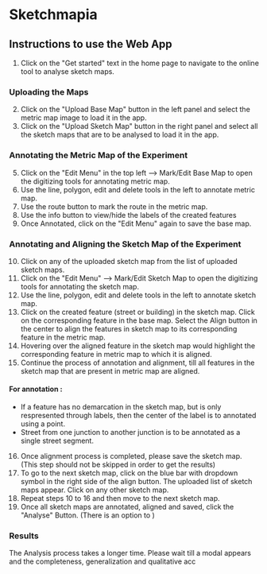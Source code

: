 # Sketchmapia
## Instructions to use the Web App
1. Click on the "Get started" text in the home page to navigate to the online tool to analyse sketch maps.
### Uploading the Maps
2. Click on the "Upload Base Map" button in the left panel and select the metric map image to load it in the app.
3. Click on the "Upload Sketch Map" button in the right panel and select all the sketch maps that are to be analysed to load it in the app.
### Annotating the Metric Map of the Experiment
5. Click on the "Edit Menu" in the top left --> Mark/Edit Base Map to open the digitizing tools for annotating metric map.
6. Use the line, polygon, edit and delete tools in the left to annotate metric map.
7. Use the route button to mark the route in the metric map.
8. Use the info button to view/hide the labels of the created features
9. Once Annotated, click on the "Edit Menu" again to save the base map.
### Annotating and Aligning the Sketch Map of the Experiment
10. Click on any of the uploaded sketch map from the list of uploaded sketch maps.
11. Click on the "Edit Menu" --> Mark/Edit Sketch Map to open the digitizing tools for annotating the sketch map.
12. Use the line, polygon, edit and delete tools in the left to annotate sketch map.
13. Click on the created feature (street or building) in the sketch map. Click on the corresponding feature in the base map. Select the Align button in the center to align the features
    in sketch map to its corresponding feature in the metric map.
14. Hovering over the aligned feature in the sketch map would highlight the corresponding feature in metric map to which it is aligned.
15. Continue the process of annotation and alignment, till all features in the sketch map that are present in metric map are aligned.
 #### For annotation :
  - If a feature has no demarcation in the sketch map, but is only respresented through labels, then the center of the label is to annotated using a point.
  - Street from one junction to another junction is to be annotated as a single street segment.
16. Once alignment process is completed, please save the sketch map. (This step should not be skipped in order to get the results)
17. To go to the next sketch map, click on the blue bar with dropdown symbol in the right side of the align button. The uploaded list of sketch maps appear. Click on any other sketch map.
18. Repeat steps 10 to 16 and then move to the next sketch map.
19. Once all sketch maps are annotated, aligned and saved, click the "Analyse" Button. (There is an option to )
### Results
 The Analysis process takes a longer time. Please wait till a modal appears and the completeness, generalization and qualitative acc



